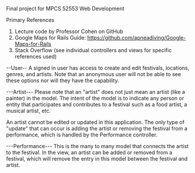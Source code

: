 Final project for MPCS 52553 Web Development

Primary References
1. Lecture code by Professor Cohen on GitHub
2. Google Maps for Rails Guide: https://github.com/apneadiving/Google-Maps-for-Rails
3. Stack Overflow (see individual controllers and views for specific references used)

--User--
A signed in user has access to create and edit festivals, locations, genres, and artists. Note that an anonymous user will not be able to see these options nor will they have the capability.

---Artist---
Please note that an "artist" does not just mean an artist (like a painter) in the model. The intent of the model is to indicate any person or entity that participates and contributes to a festival such as a food artist, a musical artist, etc. 

An artist cannot be edited or updated in this application.  The only type of "update" that can occur is adding the artist or removing the festival from a performance, which is handled by the Performance controller.

---Performance---
This is the many to many model that connects the artist to the festival. In the view, an artist can be added or removed from a festival, which will remove the entry in this model between the festival and artist.
